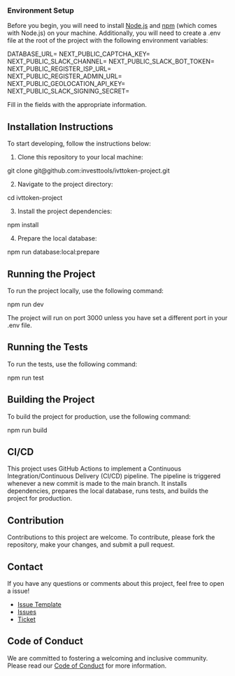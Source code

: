 ### Environment Setup

<html lang="en">
<head>
  <meta charset="UTF-8">
  <meta name="viewport" content="width=device-width, initial-scale=1.0">
  <link rel="stylesheet" href="./styles.css">
</head>
<body>

Before you begin, you will need to install [Node.js](https://nodejs.org/en/download/) and [npm](https://www.npmjs.com/get-npm) (which comes with Node.js) on your machine.
Additionally, you will need to create a .env file at the root of the project with the following environment variables:

<div class="code-container">DATABASE_URL=
NEXT_PUBLIC_CAPTCHA_KEY=
NEXT_PUBLIC_SLACK_CHANNEL=
NEXT_PUBLIC_SLACK_BOT_TOKEN=
NEXT_PUBLIC_REGISTER_ISP_URL=
NEXT_PUBLIC_REGISTER_ADMIN_URL=
NEXT_PUBLIC_GEOLOCATION_API_KEY=
NEXT_PUBLIC_SLACK_SIGNING_SECRET=
</div>

Fill in the fields with the appropriate information.
## Installation Instructions

To start developing, follow the instructions below:
1. Clone this repository to your local machine:
<div class="code-container">git clone git@github.com:investtools/ivttoken-project.git</div>

2. Navigate to the project directory:
<div class="code-container">cd ivttoken-project</div>

3. Install the project dependencies:
<div class="code-container">npm install</div>

4. Prepare the local database:
<div class="code-container">npm run database:local:prepare</div>

## Running the Project

To run the project locally, use the following command:
<div class="code-container">npm run dev</div>

The project will run on port 3000 unless you have set a different port in your .env file.

## Running the Tests

To run the tests, use the following command:
<div class="code-container">npm run test</div>

## Building the Project

To build the project for production, use the following command:
<div class="code-container">npm run build</div>

## CI/CD

This project uses GitHub Actions to implement a Continuous Integration/Continuous Delivery (CI/CD) pipeline. The pipeline is triggered whenever a new commit is made to the main branch. It installs dependencies, prepares the local database, runs tests, and builds the project for production.
## Contribution

Contributions to this project are welcome. To contribute, please fork the repository, make your changes, and submit a pull request.
## Contact

If you have any questions or comments about this project, feel free to open a issue!
- [Issue Template](ISSUE_TEMPLATE.md)
- [Issues](https://github.com/investtools/ivttoken_frontend/issues)
- [Ticket](https://ivttoken.vercel.app/dev/open-ticket)

## Code of Conduct
We are committed to fostering a welcoming and inclusive community. Please read our [Code of Conduct](CODE_OF_CONDUCT.md) for more information.

</body>
</html>
